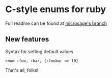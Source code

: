 # C-style enums for ruby

Full readme can be found at [microsage's branch](https://github.com/microsage/cenum)

## New features

Syntax for setting default values

    enum :foo, :bar, {:foobar => 10}

That's all, folks!
